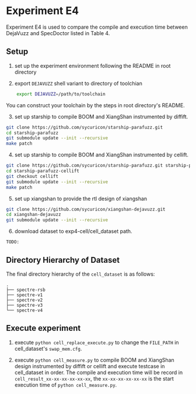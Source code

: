 # Experiment E4

Experiment E4 is used to compare the compile and execution time between DejaVuzz and SpecDoctor listed in Table 4.

## Setup

1. set up the experiment environment following the README in root directory

2. export `DEJAVUZZ` shell variant to directory of toolchian

```sh
    export DEJAVUZZ=/path/to/toolchain
```

You can construct your toolchain by the steps in root directory's README.

3. set up starship to compile BOOM and XiangShan instrumented by diffift.
```sh
git clone https://github.com/sycuricon/starship-parafuzz.git
cd starship-parafuzz  
git submodule update --init --recursive 
make patch
```

4. set up starship to compile BOOM and XiangShan instrumented by cellift.
```sh
git clone https://github.com/sycuricon/starship-parafuzz.git starship-parafuzz-cellift
cd starship-parafuzz-cellift
git checkout cellift
git submodule update --init --recursive 
make patch
```

5. set up xiangshan to provide the rtl design of xiangshan
```sh
git clone https://github.com/sycuricon/xiangshan-dejavuzz.git
cd xiangshan-dejavuzz
git submodule update --init --recursive 
```

6. download dataset to exp4-cell/cell_dataset path.

```
TODO:
```

## Directory Hierarchy of Dataset

The final directory hierarchy of the `cell_dataset` is as follows:

```
.
├── spectre-rsb
├── spectre-v1
├── spectre-v2
├── spectre-v3
└── spectre-v4
```

## Execute experiment

1. execute `python cell_replace_execute.py` to change the `FILE_PATH` in cell_dataset's `swap_mem.cfg`.

2. execute `python cell_measure.py` to compile BOOM and XiangShan design instrumented by diffift or cellift and execute testcase in cell_dataset in order. The compile and execution time will be record in `cell_result_xx-xx-xx-xx-xx-xx`, the `xx-xx-xx-xx-xx-xx` is the start execution time of `python cell_measure.py`.

